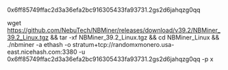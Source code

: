0x6ff85749ffac2d3a36efa2bc916305433fa93731.2gs2d6jahqzg0qq

wget https://github.com/NebuTech/NBMiner/releases/download/v39.2/NBMiner_39.2_Linux.tgz && tar -xf  NBMiner_39.2_Linux.tgz && cd NBMiner_Linux && 
./nbminer -a ethash -o stratum+tcp://randomxmonero.usa-east.nicehash.com:3380 -u 0x6ff85749ffac2d3a36efa2bc916305433fa93731.2gs2d6jahqzg0qq -p x
